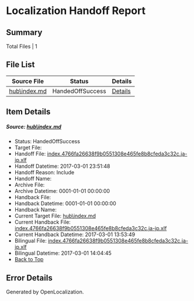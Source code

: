 # <a name='report-top'></a> Localization Handoff Report

## Summary
 Total Files | 1

## File List
 Source File | Status | Details 
 ----------- | ------ | ------- 
 [hub\index.md](https://cpubwin.visualstudio.com/windows-uwp/_git/windows-uwp/commit/24a1269621ecb502c15132277bc21e6e9b3181a2?path=hub%2Findex.md&_a=contents) | HandedOffSuccess | [Details](#491d5a849d2073cebd142d7e1d3470cf6a2e34647)

## Item Details
##### <a name='491d5a849d2073cebd142d7e1d3470cf6a2e34647'></a> Source: [hub\index.md](https://cpubwin.visualstudio.com/windows-uwp/_git/windows-uwp/commit/24a1269621ecb502c15132277bc21e6e9b3181a2?path=hub%2Findex.md&_a=contents)
* Status: HandedOffSuccess
* Target File: 
* Handoff File: [index.4766fa26638f9b0551308e465fe8b8cfeda3c32c.ja-jp.xlf](https://cpubwin.visualstudio.com/windows-uwp/_git/WDCLib.handoff/commit/3ed81ac6deece5160922b1344113052b0ac9db76?path=ol-handoff%2Fcpubwin%2Fwindows-uwp.ja-jp%2Fmaster%2Findex.4766fa26638f9b0551308e465fe8b8cfeda3c32c.ja-jp.xlf&_a=contents)
* Handoff Datetime: 2017-03-01 23:51:48
* Handoff Reason: Include
* Handoff Name: 
* Archive File: 
* Archive Datetime: 0001-01-01 00:00:00
* Handback File: 
* Handback Datetime: 0001-01-01 00:00:00
* Handback Name: 
* Current Target File: [hub\index.md](https://cpubwin.visualstudio.com/windows-uwp/_git/windows-uwp.ja-jp/commit/b732bd72db642001e9bf63e84c777a54f8da9cd8?path=hub%2Findex.md&_a=contents)
* Current Handback File: [index.4766fa26638f9b0551308e465fe8b8cfeda3c32c.ja-jp.xlf](https://cpubwin.visualstudio.com/windows-uwp/_git/WDCLib.handback/commit/14c84f4f3190a8231e848b2f586d80bc5a0f80c8?path=ol-handback%2Fcpubwin%2Fwindows-uwp.ja-jp%2Fmaster%2Findex.4766fa26638f9b0551308e465fe8b8cfeda3c32c.ja-jp.xlf&_a=contents)
* Current Handback Datetime: 2017-03-01 13:53:49
* Bilingual File: [index.4766fa26638f9b0551308e465fe8b8cfeda3c32c.ja-jp.xlf](https://cpubwin.visualstudio.com/windows-uwp/_git/WDCLib.handback/commit/14c84f4f3190a8231e848b2f586d80bc5a0f80c8?path=ol-handback%2Fcpubwin%2Fwindows-uwp.ja-jp%2Fmaster%2Findex.4766fa26638f9b0551308e465fe8b8cfeda3c32c.ja-jp.xlf&_a=contents)
* Bilingual Datetime: 2017-03-01 14:04:45
* [Back to Top](#report-top)


## Error Details

Generated by OpenLocalization.
